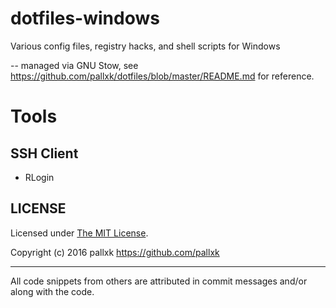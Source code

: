 # dotfiles-windows
Various config files, registry hacks, and shell scripts for Windows

-- managed via GNU Stow, see <https://github.com/pallxk/dotfiles/blob/master/README.md> for reference.

# Tools

## SSH Client
- RLogin

## LICENSE

Licensed under [The MIT License](LICENSE.txt).

Copyright (c) 2016 pallxk <https://github.com/pallxk>

---

All code snippets from others are attributed in commit messages and/or along with the code.
